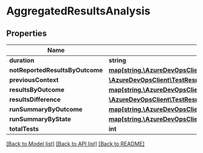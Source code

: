 # AggregatedResultsAnalysis

## Properties
Name | Type | Description | Notes
------------ | ------------- | ------------- | -------------
**duration** | **string** |  | [optional] 
**notReportedResultsByOutcome** | [**map[string,\AzureDevOpsClient\TestResults\AzureDevOpsClient\TestResults\Model\AggregatedResultsByOutcome]**](AggregatedResultsByOutcome.md) |  | [optional] 
**previousContext** | [**\AzureDevOpsClient\TestResults\AzureDevOpsClient\TestResults\Model\TestResultsContext**](TestResultsContext.md) |  | [optional] 
**resultsByOutcome** | [**map[string,\AzureDevOpsClient\TestResults\AzureDevOpsClient\TestResults\Model\AggregatedResultsByOutcome]**](AggregatedResultsByOutcome.md) |  | [optional] 
**resultsDifference** | [**\AzureDevOpsClient\TestResults\AzureDevOpsClient\TestResults\Model\AggregatedResultsDifference**](AggregatedResultsDifference.md) |  | [optional] 
**runSummaryByOutcome** | [**map[string,\AzureDevOpsClient\TestResults\AzureDevOpsClient\TestResults\Model\AggregatedRunsByOutcome]**](AggregatedRunsByOutcome.md) |  | [optional] 
**runSummaryByState** | [**map[string,\AzureDevOpsClient\TestResults\AzureDevOpsClient\TestResults\Model\AggregatedRunsByState]**](AggregatedRunsByState.md) |  | [optional] 
**totalTests** | **int** |  | [optional] 

[[Back to Model list]](../README.md#documentation-for-models) [[Back to API list]](../README.md#documentation-for-api-endpoints) [[Back to README]](../README.md)


